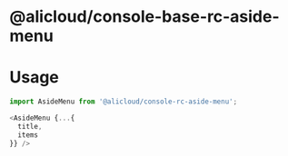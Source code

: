 @alicloud/console-base-rc-aside-menu
===

# Usage

```js
import AsideMenu from '@alicloud/console-rc-aside-menu';

<AsideMenu {...{
  title,
  items
}} />
```
